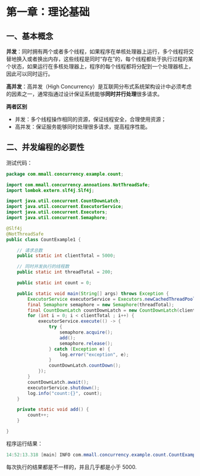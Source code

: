 # 第一章：理论基础



## 一、基本概念

**并发**：同时拥有两个或者多个线程，如果程序在单核处理器上运行，多个线程将交替地换入或者换出内存，这些线程是同时“存在”的，每个线程都处于执行过程的某个状态，如果运行在多核处理器上，程序的每个线程都将分配到一个处理器核上，因此可以同时运行。

**高并发**：高并发（High Concurrency）是互联网分布式系统架构设计中必须考虑的因素之一，通常指通过设计保证系统能够**同时并行处理**很多请求。

**两者区别**

- 并发：多个线程操作相同的资源，保证线程安全，合理使用资源；
- 高并发：保证服务能够同时处理很多请求，提高程序性能。



## 二、并发编程的必要性

测试代码：

```java
package com.mmall.concurrency.example.count;

import com.mmall.concurrency.annoations.NotThreadSafe;
import lombok.extern.slf4j.Slf4j;

import java.util.concurrent.CountDownLatch;
import java.util.concurrent.ExecutorService;
import java.util.concurrent.Executors;
import java.util.concurrent.Semaphore;

@Slf4j
@NotThreadSafe
public class CountExample1 {

    // 请求总数
    public static int clientTotal = 5000;

    // 同时并发执行的线程数
    public static int threadTotal = 200;

    public static int count = 0;

    public static void main(String[] args) throws Exception {
        ExecutorService executorService = Executors.newCachedThreadPool();
        final Semaphore semaphore = new Semaphore(threadTotal);
        final CountDownLatch countDownLatch = new CountDownLatch(clientTotal);
        for (int i = 0; i < clientTotal ; i++) {
            executorService.execute(() -> {
                try {
                    semaphore.acquire();
                    add();
                    semaphore.release();
                } catch (Exception e) {
                    log.error("exception", e);
                }
                countDownLatch.countDown();
            });
        }
        countDownLatch.await();
        executorService.shutdown();
        log.info("count:{}", count);
    }

    private static void add() {
        count++;
    }

}

```

程序运行结果：

```java
14:52:13.318 [main] INFO com.mmall.concurrency.example.count.CountExample1 - count:4938
```

每次执行的结果都是不一样的，并且几乎都是小于 5000.


